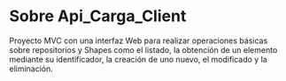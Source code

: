 # Sobre Api_Carga_Client


Proyecto MVC con una interfaz Web para realizar operaciones básicas sobre repositorios y Shapes como el listado, la obtención de un elemento mediante su identificador, la creación de uno nuevo, el modificado y la eliminación.